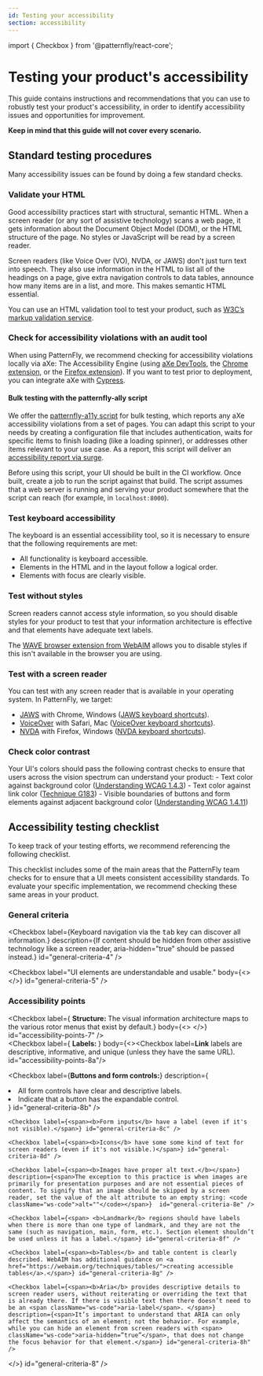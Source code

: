 ```yaml
---
id: Testing your accessibility
section: accessibility
---
```

import { Checkbox } from '@patternfly/react-core';

# Testing your product's accessibility 

This guide contains instructions and recommendations that you can use to robustly test your product's accessibility, in order to identify accessibility issues and opportunities for improvement.  

**Keep in mind that this guide will not cover every scenario.**

## Standard testing procedures 

Many accessibility issues can be found by doing a few standard checks. 

### Validate your HTML

Good accessibility practices start with structural, semantic HTML. When a screen reader (or any sort of assistive technology) scans a web page, it gets information about the Document Object Model (DOM), or the HTML structure of the page. No styles or JavaScript will be read by a screen reader. 

Screen readers (like Voice Over (VO), NVDA, or JAWS) don't just turn text into speech. They also use information in the HTML to list all of the headings on a page, give extra navigation controls to data tables, announce how many items are in a list, and more. This makes semantic HTML essential. 

You can use an HTML validation tool to test your product, such as [W3C’s markup validation service](https://validator.w3.org/). 

### Check for accessibility violations with an audit tool

When using PatternFly, we recommend checking for accessibility violations locally via aXe: The Accessibility Engine (using [aXe DevTools](https://www.deque.com/axe/devtools/), the [Chrome extension](https://chrome.google.com/webstore/detail/axe-devtools-web-accessib/lhdoppojpmngadmnindnejefpokejbdd), or the [Firefox extension](https://addons.mozilla.org/en-US/firefox/addon/axe-devtools/)). If you want to test prior to deployment, you can integrate aXe with [Cypress](https://www.cypress.io/).
 
#### Bulk testing with the patternfly-ally script

We offer the [patternfly-a11y script](https://github.com/patternfly/patternfly-a11y) for bulk testing, which reports any aXe accessibility violations from a set of pages. You can adapt this script to your needs by creating a configuration file that includes authentication, waits for specific items to finish loading (like a loading spinner), or addresses other items relevant to your use case. As a report, this script will deliver an [accessibility report via surge](http://a11y-os.surge.sh/). 

Before using this script, your UI should be built in the CI workflow. Once built, create a job to run the script against that build. The script assumes that a web server is running and serving your product somewhere that the script can reach (for example, in `localhost:8000`). 

### Test keyboard accessibility

The keyboard is an essential accessibility tool, so it is necessary to ensure that the following requirements are met: 

- All functionality is keyboard accessible.
- Elements in the HTML and in the layout follow a logical order.
- Elements with focus are clearly visible.

### Test without styles

Screen readers cannot access style information, so you should disable styles for your product to test that your information architecture is effective and that elements have adequate text labels.

The [WAVE browser extension from WebAIM](/wave.webaim.org/extension/) allows you to disable styles if this isn't available in the browser you are using.

### Test with a screen reader 

You can test with any screen reader that is available in your operating system. In PatternFly, we target:
  - [JAWS](https://www.freedomscientific.com/products/software/jaws/) with Chrome, Windows ([JAWS keyboard shortcuts](//dequeuniversity.com/screenreaders/jaws-keyboard-shortcuts)).
  - [VoiceOver](https://support.apple.com/guide/voiceover/welcome/mac) with Safari, Mac ([VoiceOver keyboard shortcuts](//dequeuniversity.com/screenreaders/voiceover-keyboard-shortcuts)).
  - [NVDA](https://www.nvaccess.org/download/) with Firefox, Windows ([NVDA keyboard shortcuts](//dequeuniversity.com/screenreaders/nvda-keyboard-shortcuts)).

### Check color contrast

Your UI's colors should pass the following contrast checks to ensure that users across the vision spectrum can understand your product:
    - Text color against background color ([Understanding WCAG 1.4.3](//www.w3.org/WAI/WCAG21/Understanding/contrast-minimum.html))
    - Text color against link color ([Technique G183](//www.w3.org/TR/WCAG20-TECHS/G183.html))
    - Visible boundaries of buttons and form elements against adjacent background color ([Understanding WCAG 1.4.11](//www.w3.org/WAI/WCAG21/Understanding/non-text-contrast.html))

## Accessibility testing checklist

To keep track of your testing efforts, we recommend referencing the following checklist.

This checklist includes some of the main areas that the PatternFly team checks for to ensure that a UI meets consistent accessibility standards. To evaluate your specific implementation, we recommend checking these same areas in your product. 

### General criteria

<Checkbox label="Rotor navigation can discover all information." id="general-criteria-1" /> 

<Checkbox label="Shortcut navigation can discover all information."  description="For example, a keyboard shortcut that navigates between all headings on a page should discover all intended headings." id="general-criteria-2" />

<Checkbox label="Cursor navigation can discover all applicable information." description="Some assistive technologies will have their own means of navigation and focus management. For example, VoiceOver uses a 'VO' key plus right or left arrow keys to navigate a page. This may be different than conventional keyboard navigation." id="general-criteria-3" />

<Checkbox label={<span>Keyboard navigation via the <kbd>tab</kbd> key can discover all information.</span>} description={<span>If content should be hidden from other assistive technology like a screen reader, <span className="ws-code">aria-hidden="true"</span> should be passed instead.</span>} id="general-criteria-4" />

<Checkbox label="UI elements are understandable and usable." body={<><Checkbox label="When you navigate to an element by keyboard or other assistive technology, you can easily understand and use the item." id="general-criteria-5a" /> <Checkbox label="The flow of information makes sense when navigating." description="Assistive technology (like screen readers) navigate the page in DOM order. If you use CSS to visually reposition elements, they may be announced in a nonsensical sequence. If you need something to appear earlier in the page, try to physically move it earlier in the DOM instead.
" id="general-criteria-5b" /></>} id="general-criteria-5" /> <br/>

### Accessibility points

<Checkbox label={<span> <b> Structure: </b> The visual information architecture maps to the various rotor menus that exist by default.</span>} body={<><Checkbox label="Rotor has descriptive and concise headings, landmarks, links, form controls, tables, and other elements." id="accessibility-points-7a" />
<Checkbox label="Heading levels convey structure/content and do not skip levels." description="A common practice is to use a single h1 for the primary headline or logo on a page, h2s for designating major sections, and h3s for supporting sections." id="accessibility-points-7b" />
<Checkbox label="Landmarks" id="accessibility-points-7c" />
<Checkbox label="Links" id="accessibility-points-7d" />
<Checkbox label="Form controls" id="accessibility-points-7e" />
<Checkbox label="Tables" id="accessibility-points-7f" /></>}  id="accessibility-points-7" />
<br/>
<Checkbox label={<span> <b> Labels: </b> </span>} body={<><Checkbox label=<span><b>Link</b> labels  are descriptive, informative, and unique (unless they have the same URL).</span> id="accessibility-points-8a"/> 

  <Checkbox label={<span><b>Buttons and form controls:</b></span>} description={ <span>
    <li> All form controls have clear and descriptive labels. </li>
    <li> Indicate that a button has the expandable control. </li>
  </span>
  }
  id="general-criteria-8b" />
    
    <Checkbox label={<span><b>Form inputs</b> have a label (even if it's not visible).</span>} id="general-criteria-8c" />
    
    <Checkbox label={<span><b>Icons</b> have some some kind of text for screen readers (even if it's not visible.)</span>} id="general-criteria-8d" />

    <Checkbox label={<span><b>Images have proper alt text.</b></span>} description={<span>The exception to this practice is when images are primarily for presentation purposes and are not essential pieces of content. To signify that an image should be skipped by a screen reader, set the value of the alt attribute to an empty string: <code className="ws-code">alt=""</code></span>}  id="general-criteria-8e" />

    <Checkbox label={<span> <b>Landmark</b> regions should have labels when there is more than one type of landmark, and they are not the same (such as navigation, main, form, etc.). Section element shouldn’t be used unless it has a label.</span>} id="general-criteria-8f" />

    <Checkbox label={<span><b>Tables</b> and table content is clearly described. WebAIM has additional guidance on <a href="https://webaim.org/techniques/tables/">creating accessible tables</a>.</span>} id="general-criteria-8g" />

    <Checkbox label={<span><b>Aria</b> provides descriptive details to screen reader users, without reiterating or overriding the text that is already there. If there is visible text then there doesn’t need to be an <span className="ws-code">aria-label</span>. </span>} description={<span>It’s important to understand that ARIA can only affect the semantics of an element; not the behavior. For example, while you can hide an element from screen readers with <span> className="ws-code">aria-hidden=”true”</span>, that does not change the focus behavior for that element.</span>} id="general-criteria-8h" />

</>}  id="general-criteria-8" />
